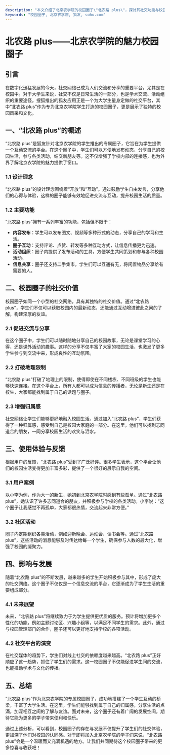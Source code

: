 ```yaml
---
description: "本文介绍了北京农学院的校园圈子\"北农路 plus\"，探讨其社交功能与校园生活的紧密结合，帮助学生们建立更丰富多彩的校园社交网络。"
keywords: "校园圈子, 北京农学院, 狐友, sohu.com"
---
```

# 北农路 plus——北京农学院的魅力校园圈子

## 引言

在数字化迅猛发展的今天，社交网络已成为人们交流和分享的重要平台，尤其是在校园中。对于大学生来说，社交不仅是日常生活的一部分，也是学术交流、活动组织的重要途径。搜狐推出的狐友应用正是一个为大学生量身定做的社交平台，其中“北农路 plus”作为专为北京农学院学生打造的校园圈子，更是展示了独特的校园风采和文化。

## 一、“北农路 plus”的概述

“北农路 plus”是狐友针对北京农学院的学生推出的专属圈子，它旨在为学生提供一个互动交流的平台。在这个圈子中，学生们可以方便地发布动态，分享自己的校园生活，参与各类活动，结交新朋友等。这不仅增强了学校内部的连接感，也为外界了解北京农学院的魅力提供了窗口。

### 1.1 设计理念

“北农路 plus”的设计理念围绕着“开放”和“互动”。通过鼓励学生自由发言，分享他们的心得与体验，这样的圈子能够有效地促进交流与互动，提升校园生活的质量。

### 1.2 主要功能

“北农路 plus”拥有一系列丰富的功能，包括但不限于：

- **内容发布**：学生可以发布图文、视频等多种形式的动态，分享自己的学习和生活。
- **圈子互动**：支持评论、点赞、转发等多种互动方式，让信息传播更为迅速。
- **活动组织**：圈子内提供了发布活动的工具，方便学生共同策划和参与各种校园活动。
- **信息共享**：圈子还支持二手集市，学生们可以互通有无，将闲置物品分享给有需要的人。

## 二、校园圈子的社交价值

校园圈子如同一个小型的社交网络，具有其独特的社交价值。通过“北农路 plus”，学生们不仅可以获取校园内的最新动态，还能通过互动增进彼此之间的了解，构建深厚的友谊。

### 2.1 促进交流与分享

在这个圈子中，学生们可以随时随地分享自己的校园故事，无论是课堂学习的心得，还是课外活动的趣事。这样的分享不仅丰富了大家的校园生活，也激发了更多学生参与到交流中来，形成良性的互动氛围。

### 2.2 打破地理限制

“北农路 plus”打破了地理上的限制，使得即使在不同楼栋、不同班级的学生也能够快速连接。在这个平台上，所有人都可以成为信息的传播者，无论是新生还是在校生，大家都能找到属于自己的话题与圈子。

### 2.3 增强归属感

社交网络让学生们能够更好地融入校园生活。通过加入“北农路 plus”，学生们获得了一种归属感，感受到自己是校园大家庭的一部分。在这里，他们可以找到志同道合的朋友，一同分享校园生活的欢笑与泪水。

## 三、使用体验与反馈

根据用户的反馈，“北农路 plus”受到了广泛好评。很多学生表示，这个平台让他们的校园生活变得更加丰富多彩，提供了一个很好的展示自我的空间。

### 3.1 用户案例

以小李为例，作为大一的新生，她初到北京农学院时感到有些孤单。通过“北农路 plus”，她认识了许多志同道合的朋友，并积极参与学校的各类活动。小李说：“这个圈子让我感觉不再孤单，大家都很热情，交流起来非常方便。”

### 3.2 社区活动

圈子内定期组织各类活动，例如迎新晚会、运动会、读书会等。通过“北农路 plus”，这些活动的消息能够及时传达给每一个学生，确保参与人数的最大化，增强了校园的凝聚力。

## 四、影响与发展

随着“北农路 plus”的不断发展，越来越多的学生开始积极参与其中，形成了庞大的社交网络。这个圈子不仅仅是一个信息交流的平台，它逐渐成为了学生生活的重要组成部分。

### 4.1 未来展望

未来，“北农路 plus”将继续致力于为学生提供更优质的服务。预计将增加更多个性化的功能，例如主题讨论区、兴趣小组等，以满足不同学生的需求。此外，通过与校园管理部门的合作，圈子还可以更好地支持学校的各项活动。

### 4.2 社交平台的演变

在社交媒体的趋势下，学生们对线上社交的依赖度越来越高。“北农路 plus”正好顺应了这一趋势，抓住了学生们的需求。这一校园圈子不仅能促进学生间的交流，也能推动学术与文化的传播。

## 五、总结

“北农路 plus”作为北京农学院的专属校园圈子，成功地搭建了一个学生互动的桥梁，丰富了大学生活。在这里，学生们能够找到属于自己的归属感，分享生活的点滴，加深相互之间的了解与友谊。面对未来，这个圈子还有着广阔的发展空间，期待它能为更多的学子带来便利和快乐。

通过上述分析，可以看到，校园圈子的存在与发展不仅提升了学生们的社交体验，更加深了他们对校园的认同感。对于即将加入北京农学院的学子们来说，“北农路 plus”会是一个温暖而又充满机遇的地方。让我们共同期待这个校园圈子带来的更多惊喜与收获吧！
